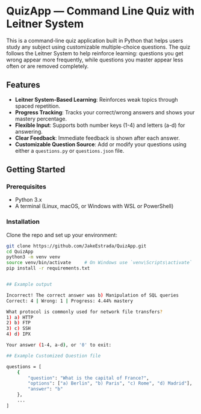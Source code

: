 # QuizApp — Command Line Quiz with Leitner System

This is a command-line quiz application built in Python that helps users study any subject using customizable multiple-choice questions. The quiz follows the Leitner System to help reinforce learning: questions you get wrong appear more frequently, while questions you master appear less often or are removed completely.

## Features

- **Leitner System-Based Learning**: Reinforces weak topics through spaced repetition.
- **Progress Tracking**: Tracks your correct/wrong answers and shows your mastery percentage.
- **Flexible Input**: Supports both number keys (1-4) and letters (a-d) for answering.
- **Clear Feedback**: Immediate feedback is shown after each answer.
- **Customizable Question Source**: Add or modify your questions using either a `questions.py` or `questions.json` file.

## Getting Started

### Prerequisites

- Python 3.x
- A terminal (Linux, macOS, or Windows with WSL or PowerShell)

### Installation

Clone the repo and set up your environment:

```bash
git clone https://github.com/JakeEstrada/QuizApp.git
cd QuizApp
python3 -m venv venv
source venv/bin/activate     # On Windows use `venv\Scripts\activate`
pip install -r requirements.txt


## Example output

Incorrect! The correct answer was b) Manipulation of SQL queries
Correct: 4 | Wrong: 1 | Progress: 4.44% mastery

What protocol is commonly used for network file transfers?
1) a) HTTP
2) b) FTP
3) c) SSH
4) d) IPX

Your answer (1-4, a-d), or '0' to exit:

## Example Customized Question file

questions = [
    {
        "question": "What is the capital of France?",
        "options": ["a) Berlin", "b) Paris", "c) Rome", "d) Madrid"],
        "answer": "b"
    },
    ...
]

